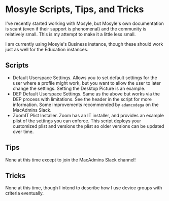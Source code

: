# Mosyle Scripts, Tips, and Tricks

I've recently started working with Mosyle, but Mosyle's own documentation is scant (even if their support is phenomenal) and the community is relatively small. This is my attempt to make it a little less small.

I am currently using Mosyle's Business instance, though these should work just as well for the Education instances.

## Scripts

* Default Userspace Settings. Allows you to set default settings for the user where a profile might work, but you want to allow the user to later change the settings. Setting the Desktop Picture is an example.
* DEP Default Userspace Settings. Same as the above but works via the DEP process with limitations. See the header in the script for more information. Some improvements recommended by `adamcodega` on the MacAdmins Slack.
* ZoomIT Plist Installer. Zoom has an IT installer, and provides an example plist of the settings you can enforce. This script deploys your customized plist and versions the plist so older versions can be updated over time.

## Tips

None at this time except to join the MacAdmins Slack channel!

## Tricks

None at this time, though I intend to describe how I use device groups with criteria eventually.